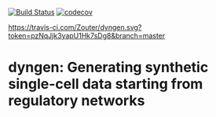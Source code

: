 [![Build Status](https://travis-ci.com/Zouter/dyngen.svg?token=pzNqJjk3yapU1Hk7sDg8&branch=master)](https://travis-ci.com/Zouter/dyngen) [![codecov](https://codecov.io/gh/Zouter/dyngen/branch/master/graph/badge.svg?token=IGVryyPFpI)](https://codecov.io/gh/Zouter/dyngen)

https://travis-ci.com/Zouter/dyngen.svg?token=pzNqJjk3yapU1Hk7sDg8&branch=master

# dyngen: Generating synthetic single-cell data starting from regulatory networks